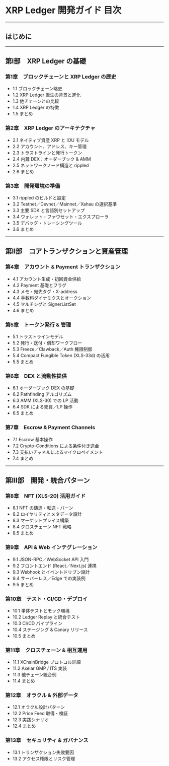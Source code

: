 # XRP Ledger 開発ガイド 目次

---

## はじめに

---

## 第Ⅰ部　XRP Ledger の基礎

### 第1章　ブロックチェーンと XRP Ledger の歴史
- 1.1 ブロックチェーン略史
- 1.2 XRP Ledger 誕生の背景と進化
- 1.3 他チェーンとの比較
- 1.4 XRP Ledger の特徴
- 1.5 まとめ

### 第2章　XRP Ledger のアーキテクチャ
- 2.1 ネイティブ資産 XRP と IOU モデル
- 2.2 アカウント、アドレス、キー管理
- 2.3 トラストラインと発行トークン
- 2.4 内蔵 DEX：オーダーブック & AMM
- 2.5 ネットワークノード構造と rippled
- 2.6 まとめ

### 第3章　開発環境の準備
- 3.1 rippled のビルドと設定
- 3.2 Testnet／Devnet／Mainnet／Xahau の選択基準
- 3.3 主要 SDK と言語別セットアップ
- 3.4 ウォレット・ファウセット・エクスプローラ
- 3.5 デバッグ・トレーシングツール
- 3.6 まとめ

---

## 第Ⅱ部　コアトランザクションと資産管理

### 第4章　アカウント & Payment トランザクション
- 4.1 アカウント生成・初回資金供給
- 4.2 Payment 基礎とフラグ
- 4.3 メモ・宛先タグ・X-address
- 4.4 手数料ダイナミクスとオークション
- 4.5 マルチシグと SignerListSet
- 4.6 まとめ

### 第5章　トークン発行 & 管理
- 5.1 トラストラインモデル
- 5.2 発行・送付・償却ワークフロー
- 5.3 Freeze／Clawback／Auth 権限制御
- 5.4 Compact Fungible Token (XLS-33d) の活用
- 5.5 まとめ

### 第6章　DEX と流動性提供
- 6.1 オーダーブック DEX の基礎
- 6.2 Pathfinding アルゴリズム
- 6.3 AMM (XLS-30) での LP 活動
- 6.4 SDK による売買／LP 操作
- 6.5 まとめ

### 第7章　Escrow & Payment Channels
- 7.1 Escrow 基本操作
- 7.2 Crypto-Conditions による条件付き送金
- 7.3 支払いチャネルによるマイクロペイメント
- 7.4 まとめ

---

## 第Ⅲ部　開発・統合パターン

### 第8章　NFT (XLS-20) 活用ガイド
- 8.1 NFT の鋳造・転送・バーン
- 8.2 ロイヤリティとメタデータ設計
- 8.3 マーケットプレイス構築
- 8.4 クロスチェーン NFT 戦略
- 8.5 まとめ

### 第9章　API & Web インテグレーション
- 9.1 JSON-RPC／WebSocket API 入門
- 9.2 フロントエンド (React／Next.js) 連携
- 9.3 Webhook とイベントドリブン設計
- 9.4 サーバーレス／Edge での実装例
- 9.5 まとめ

### 第10章　テスト・CI/CD・デプロイ
- 10.1 単体テストとモック環境
- 10.2 Ledger Replay と統合テスト
- 10.3 CI/CD パイプライン
- 10.4 ステージング & Canary リリース
- 10.5 まとめ

### 第11章　クロスチェーン & 相互運用
- 11.1 XChainBridge プロトコル詳細
- 11.2 Axelar GMP / ITS 実装
- 11.3 他チェーン統合例
- 11.4 まとめ

### 第12章　オラクル & 外部データ
- 12.1 オラクル設計パターン
- 12.2 Price Feed 取得・検証
- 12.3 実践シナリオ
- 12.4 まとめ

### 第13章　セキュリティ & ガバナンス
- 13.1 トランザクション失敗要因
- 13.2 アクセス権限とリスク管理